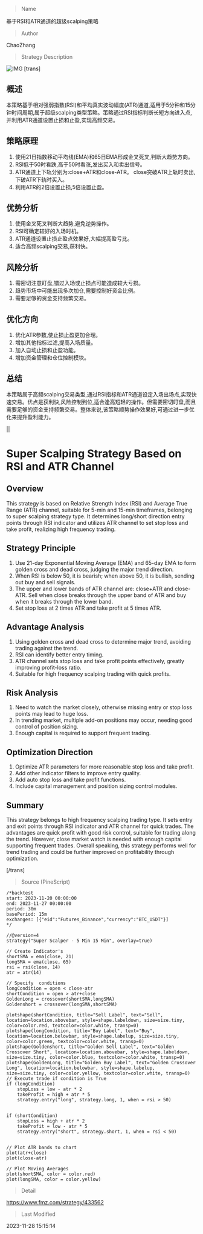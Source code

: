 
> Name

基于RSI和ATR通道的超级scalping策略

> Author

ChaoZhang

> Strategy Description

![IMG](https://www.fmz.com/upload/asset/11c8252bf57ef793872.png)
[trans]

## 概述

本策略基于相对强弱指数(RSI)和平均真实波动幅度(ATR)通道,适用于5分钟和15分钟时间周期,属于超级scalping类型策略。策略通过RSI指标判断长短方向进入点,并利用ATR通道设置止损和止盈,实现高频交易。

## 策略原理

1. 使用21日指数移动平均线(EMA)和65日EMA形成金叉死叉,判断大趋势方向。
2. RSI低于50时看跌,高于50时看涨,发出买入和卖出信号。
3. ATR通道上下轨分别为:close+ATR和close-ATR。 close突破ATR上轨时卖出,下破ATR下轨时买入。
4. 利用ATR的2倍设置止损,5倍设置止盈。

## 优势分析

1. 使用金叉死叉判断大趋势,避免逆势操作。
2. RSI可确定较好的入场时机。
3. ATR通道设置止损止盈点效果好,大幅提高盈亏比。
4. 适合高频scalping交易,获利快。

## 风险分析

1. 需密切注意盯盘,错过入场或止损点可能造成较大亏损。 
2. 趋势市场中可能出现多次加仓,需要控制好资金比例。
3. 需要足够的资金支持频繁交易。

## 优化方向

1. 优化ATR参数,使止损止盈更加合理。
2. 增加其他指标过滤,提高入场质量。 
3. 加入自动止损和止盈功能。
4. 增加资金管理和仓位控制模块。

## 总结

本策略属于高频scalping交易类型,通过RSI指标和ATR通道设定入场出场点,实现快速交易。优点是获利快,风险控制到位,适合逢高短轻的操作。但需要密切盯盘,而且需要足够的资金支持频繁交易。整体来说,该策略顺势操作效果好,可通过进一步优化来提升盈利能力。

||

# Super Scalping Strategy Based on RSI and ATR Channel

## Overview

This strategy is based on Relative Strength Index (RSI) and Average True Range (ATR) channel, suitable for 5-min and 15-min timeframes, belonging to super scalping strategy type. It determines long/short direction entry points through RSI indicator and utilizes ATR channel to set stop loss and take profit, realizing high frequency trading.

## Strategy Principle 

1. Use 21-day Exponential Moving Average (EMA) and 65-day EMA to form golden cross and dead cross, judging the major trend direction.
2. When RSI is below 50, it is bearish; when above 50, it is bullish, sending out buy and sell signals.
3. The upper and lower bands of ATR channel are: close+ATR and close-ATR. Sell when close breaks through the upper band of ATR and buy when it breaks through the lower band.  
4. Set stop loss at 2 times ATR and take profit at 5 times ATR.

## Advantage Analysis

1. Using golden cross and dead cross to determine major trend, avoiding trading against the trend.
2. RSI can identify better entry timing.
3. ATR channel sets stop loss and take profit points effectively, greatly improving profit-loss ratio. 
4. Suitable for high frequency scalping trading with quick profits.

## Risk Analysis  

1. Need to watch the market closely, otherwise missing entry or stop loss points may lead to huge loss.
2. In trending market, multiple add-on positions may occur, needing good control of position sizing.
3. Enough capital is required to support frequent trading.  

## Optimization Direction

1. Optimize ATR parameters for more reasonable stop loss and take profit.
2. Add other indicator filters to improve entry quality.
3. Add auto stop loss and take profit functions. 
4. Include capital management and position sizing control modules.

## Summary

This strategy belongs to high frequency scalping trading type. It sets entry and exit points through RSI indicator and ATR channel for quick trades. The advantages are quick profit with good risk control, suitable for trading along the trend. However, close market watch is needed with enough capital supporting frequent trades. Overall speaking, this strategy performs well for trend trading and could be further improved on profitability through optimization.

[/trans]



> Source (PineScript)

``` pinescript
/*backtest
start: 2023-11-20 00:00:00
end: 2023-11-27 00:00:00
period: 30m
basePeriod: 15m
exchanges: [{"eid":"Futures_Binance","currency":"BTC_USDT"}]
*/

//@version=4
strategy("Super Scalper - 5 Min 15 Min", overlay=true)

// Create Indicator's
shortSMA = ema(close, 21)
longSMA = ema(close, 65)
rsi = rsi(close, 14)
atr = atr(14)

// Specify  conditions
longCondition = open < close-atr
shortCondition = open > atr+close
GoldenLong = crossover(shortSMA,longSMA)
Goldenshort = crossover(longSMA,shortSMA)

plotshape(shortCondition, title="Sell Label", text="Sell", location=location.abovebar, style=shape.labeldown, size=size.tiny, color=color.red, textcolor=color.white, transp=0)
plotshape(longCondition, title="Buy Label", text="Buy", location=location.belowbar, style=shape.labelup, size=size.tiny, color=color.green, textcolor=color.white, transp=0)
plotshape(Goldenshort, title="Golden Sell Label", text="Golden Crossover Short", location=location.abovebar, style=shape.labeldown, size=size.tiny, color=color.blue, textcolor=color.white, transp=0)
plotshape(GoldenLong, title="Golden Buy Label", text="Golden Crossover Long", location=location.belowbar, style=shape.labelup, size=size.tiny, color=color.yellow, textcolor=color.white, transp=0)
// Execute trade if condition is True
if (longCondition)
    stopLoss = low - atr * 2
    takeProfit = high + atr * 5
    strategy.entry("long", strategy.long, 1, when = rsi > 50)


if (shortCondition)
    stopLoss = high + atr * 2
    takeProfit = low - atr * 5
    strategy.entry("short", strategy.short, 1, when = rsi < 50)


// Plot ATR bands to chart
plot(atr+close)
plot(close-atr)

// Plot Moving Averages
plot(shortSMA, color = color.red)
plot(longSMA, color = color.yellow)
```

> Detail

https://www.fmz.com/strategy/433562

> Last Modified

2023-11-28 15:15:14
